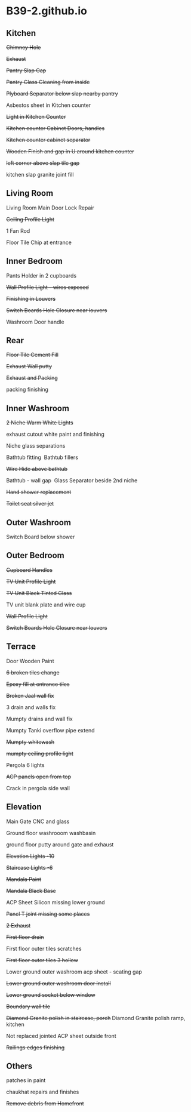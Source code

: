 # B39-2.github.io

## Kitchen
~~Chimney Hole~~

~~Exhaust~~

~~Pantry Slap Gap~~

~~Pantry Glass Cleaning from inside~~

~~Plyboard Separator below slap nearby pantry~~

Asbestos sheet in Kitchen counter

~~Light in Kitchen Counter~~

~~Kitchen counter Cabinet Doors, handles~~ 

~~Kitchen counter cabinet separator~~

~~Wooden Finish and gap in U around kitchen counter~~

~~left corner above slap tile gap~~

kitchen slap granite joint fill


## Living Room

Living Room Main Door Lock Repair

~~Ceiling Profile Light~~

1 Fan Rod 

Floor Tile Chip at entrance


## Inner Bedroom

Pants Holder in 2 cupboards

~~Wall Profile Light - wires exposed~~

~~Finishing in Louvers~~

~~Switch Boards Hole Closure near louvers~~

Washroom Door handle



## Rear

~~Floor Tile Cement Fill~~

~~Exhaust Wall putty~~

~~Exhaust and Packing~~

packing finishing


## Inner Washroom

~~2 Niche Warm White Lights~~

exhaust cutout white paint and finishing

Niche glass separations

Bathtub fitting 
Bathtub fillers

~~Wire Hide above bathtub~~

Bathtub - wall gap 
Glass Separator beside 2nd niche

~~Hand shower replacement~~

~~Toilet seat silver jet~~


## Outer Washroom

Switch Board below shower


## Outer Bedroom

~~Cupboard Handles~~

~~TV Unit Profile Light~~

~~TV Unit Black Tinted Glass~~

TV unit blank plate and wire cup

~~Wall Profile Light~~

~~Switch Boards Hole Closure near louvers~~


## Terrace

Door Wooden Paint

~~6 broken tiles change~~

~~Epoxy fill at entrance tiles~~

~~Broken Jaal wall fix~~

3 drain and walls fix

Mumpty drains and wall fix

Mumpty Tanki overflow pipe extend

~~Mumpty whitewash~~

~~mumpty ceiling profile light~~

Pergola 6 lights

~~ACP panels open from top~~

Crack in pergola side wall



## Elevation

Main Gate CNC and glass

Ground floor washrooom washbasin

ground floor putty around gate and exhaust

~~Elevation Lights -10~~

~~Staircase Lights -6~~

~~Mandala Paint~~

~~Mandala Black Base~~

ACP Sheet Silicon missing lower ground

~~Panel T joint missing some places~~

~~2 Exhaust~~

~~First floor drain~~

First floor outer tiles scratches

~~First floor outer tiles 3 hollow~~

Lower ground outer washroom acp sheet - scating gap

~~Lower ground outer washroom door install~~

~~Lower ground socket below window~~

~~Boundary wall tile~~

~~Diamond Granite polish in staircase, porch~~
Diamond Granite polish ramp, kitchen

Not replaced jointed ACP sheet outside front

~~Railings edges finishing~~



## Others

patches in paint

chaukhat repairs and finishes

~~Remove debris from Homefront~~